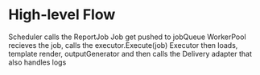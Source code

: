 # High-level Flow

Scheduler calls the ReportJob
Job get pushed to jobQueue
WorkerPool recieves the job, calls the executor.Execute(job)
Executor then loads, template render, outputGenerator and then calls the Delivery adapter that also handles logs
